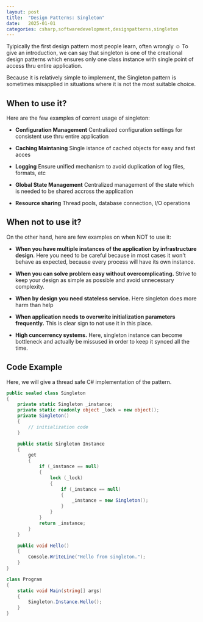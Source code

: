 ```yaml
---
layout: post
title:  "Design Patterns: Singleton"
date:   2025-01-01
categories: csharp,softwaredevelopment,designpatterns,singleton
---
```

Tyipically the first design pattern most people learn, often wrongly ☺ To give an introduction, we can say that singleton is one of the creational design patterns which ensures only one class instance with single point of access thru entire application. 

Because it is relatively simple to implement, the Singleton pattern is sometimes misapplied in situations where it is not the most suitable choice.


## When to use it?

Here are the few examples of corrent usage of singleton:

- **Configuration Management** Centralized configuration settings for consistent use thru entire application

- **Caching Maintaning**  Single istance of cached objects for easy and fast acces

- **Logging** Ensure unified mechanism to avoid duplication of log files, formats, etc

- **Global State Management**  Centralized management of the state which is needed to be shared accross the application

- **Resource sharing**  Thread pools, database connection, I/O operations
  


## When not to use it?

On the other hand, here are few examples on when  NOT to use it:

- **When you have multiple instances of the application by infrastructure design**. Here you need to be careful because in most cases it won't behave as expected, because every process will have its own instance.

- **When you can solve problem easy without overcomplicating.** Strive to keep your design as simple as possible and avoid unnecessary complexity.

- **When by design you need stateless service.**  Here singleton does more harm than help

- **When application needs to overwrite initialization parameters frequently.** This is clear sign to not use it in this place.

- **High cuncerrency systems.** Here, singleton instance can become bottleneck and actually be missused in order to keep it synced all the time.

  

## Code Example

Here, we will give a thread safe C# implementation of the pattern.

```csharp
public sealed class Singleton
{
    private static Singleton _instance;
    private static readonly object _lock = new object();
    private Singleton()
    {
        // initialization code
    }

    public static Singleton Instance
    {
        get
        {
            if (_instance == null)
            {
                lock (_lock)
                {
                    if (_instance == null)
                    {
                        _instance = new Singleton();
                    }
                }
            }
            return _instance;
        }
    }

    public void Hello()
    {
        Console.WriteLine("Hello from singleton.");
    }
}

class Program
{
    static void Main(string[] args)
    {
        Singleton.Instance.Hello();
    }
}
  
		
```
